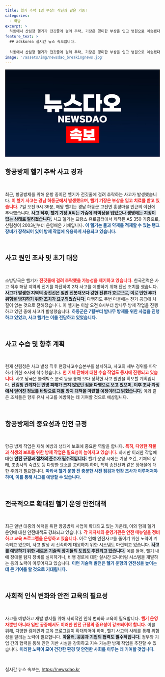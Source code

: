 ```yaml
---
title: 헬기 추락 1명 부상! 작년과 같은 기종!
categories:
  - 국방
excerpt: >
  하동에서 산림청 헬기가 전깃줄에 걸려 추락, 기장은 경미한 부상을 입고 병원으로 이송됐다. 산림청은 사고 경위를 조사 중이며, 안전한 전력 공급을 위해 해당 지역의 전기를 차단했다. 클릭하고 더 자세한 사고 소식을 확인해보세요!
feature_text: >
  ## adskorea 실시간 뉴스 속보입니다.

  하동에서 산림청 헬기가 전깃줄에 걸려 추락, 기장은 경미한 부상을 입고 병원으로 이송됐다. 산림청은 사고 경위를 조사 중이며, 안전한 전력 공급을 위해 해당 지역의 전기를 차단했다. 클릭하고 더 자세한 사고 소식을 확인해보세요!
image: '/assets/img/newsdao_breakingnews.jpg'
---
```


<p><img src="/assets/img/newsdao_breakingnews.jpg" alt="adskorea 속보" /></p>

<h2 data-ke-size="size26">항공방제 헬기 추락 사고 경과</h2>

<p data-ke-size="size16">&nbsp;</p>

<p>최근, 항공방제를 위해 운항 중이던 헬기가 전깃줄에 걸려 추락하는 사고가 발생했습니다. <b><span style="color: #ee2323;">이 헬기 사고는 경남 하동군에서 발생했으며, 헬기 기장은 부상을 입고 치료를 받고 있습니다.</span></b> 7일 오전 9시 39분, 해당 헬기는 경남 하동군 고전면 홍평마을 인근의 야산에 추락했습니다. <b><span style="background-color: #21538527;">사고 직후, 헬기 기장 A씨는 가슴에 타박상을 입었으나 생명에는 지장이 없는 상태로 알려졌습니다.</span></b> 사고 헬기는 프랑스 유로콥터에서 제작된 AS 350 기종으로, 산림청이 2003년부터 운영해온 기체입니다. <b><span style="color: #1a5490;">이 헬기는 물과 약제를 적재할 수 있는 탱크 장비가 장착되어 있어 방제 작업에 유용하게 사용되고 있습니다.</span></b></p>

<p data-ke-size="size16">&nbsp;</p>

<h2 data-ke-size="size26">사고 원인 조사 및 초기 대응</h2>

<p data-ke-size="size16">&nbsp;</p>

<p>소방당국은 헬기가 <b><span style="color: #ee2323;">전깃줄에 걸려 추락했을 가능성을 제기하고 있습니다.</span></b> 한국전력은 사고 직후 해당 지역의 전기를 차단하여 2차 사고를 예방하기 위해 단선 조치를 했습니다. <b><span style="background-color: #21538527;">사고가 발생한 지역의 송전선은 일반 전봇대보다 강한 전류가 흐르므로, 이로 인한 추가 위험을 방지하기 위한 조치가 요구되었습니다.</span></b> 다행히도 주변 마을에는 전기 공급에 차질이 없는 것으로 전해졌습니다. 이 헬기는 이날 오전 8시부터 밤나무 방제 작업을 진행하고 있던 중에 사고가 발생했습니다. <b><span style="color: #1a5490;">하동군은 7월부터 밤나무 방제를 위한 사업을 진행하고 있었고, 사고 헬기는 이를 전담하고 있었습니다.</span></b></p>

<p data-ke-size="size16">&nbsp;</p>

<h2 data-ke-size="size26">사고 수습 및 향후 계획</h2>

<p data-ke-size="size16">&nbsp;</p>

<p>현재 산림청은 사고 발생 직후 현장사고수습본부를 설치하고, 사고의 세부 경위를 파악하기 위한 조사에 착수했습니다. <b><span style="color: #ee2323;">헌 기체 잔해에 대한 수습 작업도 동시에 진행되고 있습니다.</span></b> 사고 당국은 블랙박스 분석 등을 통해 보다 정확한 사고 원인을 확보할 계획입니다. <b><span style="background-color: #21538527;">산림청 관계자는 인명 피해가 크지 않았던 점을 다행으로 보고 있으며, 이후 조사 과정에서 얻어진 정보를 바탕으로 재발 방지 대책을 마련할 예정이라고 밝혔습니다.</span></b> 이와 같은 조치들은 향후 유사 사고를 예방하는 데 기여할 것으로 예상됩니다.</p>

<p data-ke-size="size16">&nbsp;</p>

<h2 data-ke-size="size26">항공방제의 중요성과 안전 규정</h2>

<p data-ke-size="size16">&nbsp;</p>

<p>항공 방제 작업은 재해 예방과 생태계 보호에 중요한 역할을 합니다. <b><span style="color: #ee2323;">특히, 다양한 작물과 식생의 보호를 위한 방제 작업은 필요성이 높아지고 있습니다.</span></b> 하지만 이러한 작업에 대한 <b><span style="background-color: #21538527;">안전 규정과 절차의 준수가 필수적입니다.</span></b> 헬기 운영 시에는 기상 조건, 기체의 상태, 조종사의 숙련도 등 다양한 요소를 고려해야 하며, 특히 송전선과 같은 장애물에 대한 주의가 필요합니다. <b><span style="color: #1a5490;">따라서 헬기 운항 전 충분한 사전 점검과 현장 조사가 이루어져야 하며, 이를 통해 사고를 예방할 수 있습니다.</span></b></p>

<p data-ke-size="size16">&nbsp;</p>

<h2 data-ke-size="size26">전국적으로 확대된 헬기 운영 안전대책</h2>

<p data-ke-size="size16">&nbsp;</p>

<p>최근 일반 대중의 혜택을 위한 항공방제 사업이 확대되고 있는 가운데, 이와 함께 헬기 운영에 대한 안전대책도 강화되고 있습니다. <b><span style="color: #ee2323;">각 지자체와 운영기관은 안전 매뉴얼을 정비하고 교육 프로그램을 운영하고 있습니다.</span></b> 이로 인해 안전사고를 줄이기 위한 노력이 계속되고 있으며, 사고 발생 시 신속하게 대응하기 위한 시스템도 마련되고 있습니다. <b><span style="background-color: #21538527;">사고를 예방하기 위한 새로운 기술적 장치들의 도입도 추진되고 있습니다.</span></b> 예를 들어, 헬기 내에 장애물 탐지 장비를 설치하거나, 비행 경로에 대한 실시간 모니터링 시스템을 개발하는 등의 노력이 이루어지고 있습니다. <b><span style="color: #1a5490;">이런 기술적 발전은 헬기 운항의 안전성을 높이는 데 큰 기여를 할 것으로 기대됩니다.</span></b></p>

<p data-ke-size="size16">&nbsp;</p>

<h2 data-ke-size="size26">사회적 인식 변화와 안전 교육의 필요성</h2>

<p data-ke-size="size16">&nbsp;</p>

<p>사고를 예방하고 재발 방지를 위해 사회적인 인식 변화와 교육이 필요합니다. <b><span style="color: #ee2323;">헬기 운영자뿐만 아니라 일반 공중에서도 이러한 안전 규정의 중요성이 강조되어야 합니다.</span></b> 이를 위해, 다양한 캠페인과 교육 프로그램이 확대되어야 하며, 헬기 사고의 사례를 통해 위험성을 알리는 노력이 필요합니다. <b><span style="background-color: #21538527;">아울러, 공공과 기업의 협력도 필수적입니다.</span></b> 정부와 기업 간의 협력을 통해 안전 기반 시설을 강화하고 지속 가능한 방제 작업을 추진할 수 있습니다. <b><span style="color: #1a5490;">이러한 노력이 모여 건강한 환경 및 안전한 사회를 이루는 데 기여할 것입니다.</span></b></p>

<p data-ke-size="size16">&nbsp;</p>
실시간 뉴스 속보는, <a href="https://newsdao.kr" rel="dofollow">https://newsdao.kr</a>


